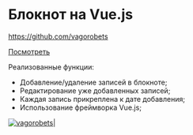# Блокнот на Vue.js

https://github.com/vagorobets

[Посмотреть](https://vagorobets.github.io/notepadVueJS/)

Реализованные функции:

  - Добавление/удаление записей в блокноте;
  - Редактирование уже добавленных записей;
  - Каждая запись прикреплена к дате добавления;
  - Использование фреймворка Vue.js;

[![vagorobets|](https://i.imgur.com/D35FXgn.png)](https://vagorobets.github.io/notepadVueJS/)

